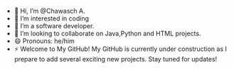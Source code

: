 - 👋 Hi, I’m @Chawasch A.
- 👀 I’m interested in coding
- 🌱 I’m a software developer.
- 🤝 I’m looking to collaborate on Java,Python and HTML projects. 
- 😄 Pronouns: he/him
- ⚡ Welcome to My GitHub!
My GitHub is currently under construction as 
I prepare to add several exciting new projects. 
Stay tuned for updates!

<!---
Codex1519/Codex1519 is a ✨ special ✨ repository because its `README.md` (this file) appears on your GitHub profile.
You can click the Preview link to take a look at your changes.
--->
